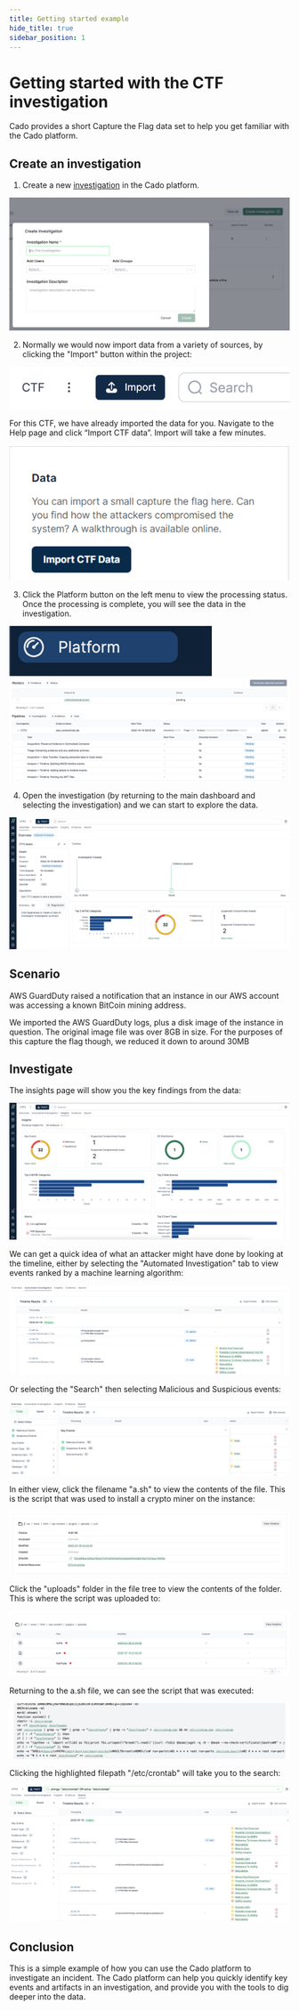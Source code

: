 ```yaml
---
title: Getting started example
hide_title: true
sidebar_position: 1
---
```


# Getting started with the CTF investigation
Cado provides a short Capture the Flag data set to help you get familiar with the Cado platform.

## Create an investigation
1. Create a new [investigation](/cado-response/discovery-import/investigations) in the Cado platform.

![Create investigation](/img/tutorial1.png)

2. Normally we would now import data from a variety of sources, by clicking the "Import" button within the project:

![Import data](/img/tutorial2.png)

For this CTF, we have already imported the data for you.
Navigate to the Help page and click “Import CTF data”. Import will take a few minutes.

![Import CTF](/img/ctf.png)

3. Click the Platform button on the left menu to view the processing status. Once the processing is complete, you will see the data in the investigation.

![Platform button](/img/platformbutton.png)
![Processing](/img/ctf-processing.png)

4. Open the investigation (by returning to the main dashboard and selecting the investigation) and we can start to explore the data.

![Investigation](/img/tutorial3.png)

## Scenario
AWS GuardDuty raised a notification that an instance in our AWS account was accessing a known BitCoin mining address. 

We imported the AWS GuardDuty logs, plus a disk image of the instance in question. The original image file was over 8GB in size. For the purposes of this capture the flag though, we reduced it down to around 30MB

## Investigate
The insights page will show you the key findings from the data:

![Insights](/img/tutorial4.png)

We can get a quick idea of what an attacker might have done by looking at the timeline, either by selecting the "Automated Investigation" tab to view events ranked by a machine learning algorithm:

![Timeline](/img/tutorial5.png)

Or selecting the "Search" then selecting Malicious and Suspicious events:

![Search](/img/tutorial6.png)

In either view, click the filename "a.sh" to view the contents of the file. This is the script that was used to install a crypto miner on the instance:

![File](/img/tutorial7.png)

Click the "uploads" folder in the file tree to view the contents of the folder. This is where the script was uploaded to:

![Folder](/img/tutorial8.png)

Returning to the a.sh file, we can see the script that was executed:

![Script](/img/tutorial9.png)

Clicking the highlighted filepath "/etc/crontab" will take you to the search:

![Crontab](/img/tutorial10.png)

## Conclusion
This is a simple example of how you can use the Cado platform to investigate an incident. The Cado platform can help you quickly identify key events and artifacts in an investigation, and provide you with the tools to dig deeper into the data.
